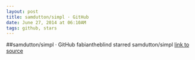 ```yaml
---
layout: post
title: samdutton/simpl · GitHub
date: June 27, 2014 at 06:10AM
tags: github, stars
---
```

##samdutton/simpl · GitHub
fabiantheblind starred samdutton/simpl
[link to source](http://ift.tt/1irX3VC) 
